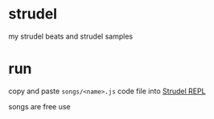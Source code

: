 # strudel
my strudel beats and strudel samples

# run
copy and paste `songs/<name>.js` code file into [Strudel REPL](http://strudel.cc/_)

songs are free use
